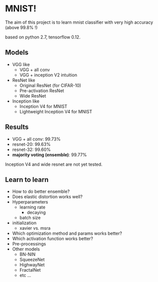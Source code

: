 # MNIST!

The aim of this project is to learn mnist classifier with very high accuracy (above 99.8% !)

based on python 2.7, tensorflow 0.12.

## Models

* VGG like
	* VGG + all conv
	* VGG + inception V2 intuition
* ResNet like
	* Original ResNet (for CIFAR-10)
	* Pre-activation ResNet
	* Wide ResNet
* Inception like
	* Inception V4 for MNIST
	* Lightweight Inception V4 for MNIST

## Results

* VGG + all conv: 99.73%
* resnet-20: 99.63%
* resnet-32: 99.60%
* **majority voting (ensemble)**: 99.77%

Inception V4 and wide resnet are not yet tested.

## Learn to learn

* How to do better ensemble?
* Does elastic distortion works well?
* Hyperparameters
	* learning rate
		* decaying
	* batch size
* initialization
	* xavier vs. msra
* Which optimization method and params works better?
* Which activation function works better?
* Pre-processings
* Other models
	* BN-NIN
	* SqueezeNet
	* HighwayNet
	* FractalNet
	* etc ...